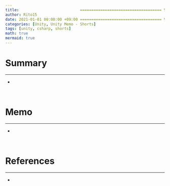 ```yaml
---
title:                           ==================================== 변경!
author: Rito15
date: 2021-01-01 00:00:00 +09:00 ==================================== 변경!
categories: [Unity, Unity Memo - Shorts]
tags: [unity, csharp, shorts]
math: true
mermaid: true
---
```


# Summary
---
- 

<br>

# Memo
---
- 

<br>

# References
---
- 